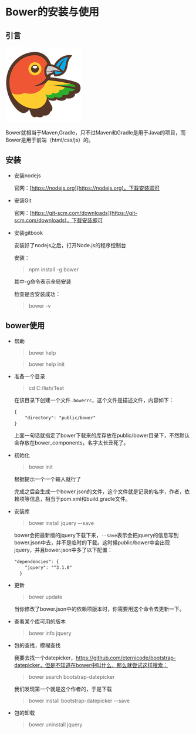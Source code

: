 Bower的安装与使用
=======

## 引言

![bower](img/bower.png)

Bower就相当于Maven,Gradle，只不过Maven和Gradle是用于Java的项目，而Bower是用于前端（html/css/js）的。



## 安装

* 安装nodejs

    官网：[https://nodejs.org](https://nodejs.org)，下载安装即可

* 安装Git

    官网：[https://git-scm.com/downloads](https://git-scm.com/downloads)，下载安装即可


* 安装gitbook

    安装好了nodejs之后，打开Node.js的程序控制台
    
    安装：
    > npm install -g bower
    
    其中-g命令表示全局安装
    
    检查是否安装成功：
    > bower -v
    

    

## bower使用

* 帮助 

    > bower help
    
    > bower help init
    


* 准备一个目录 

    > cd C:/lish/Test
    
    在该目录下创建一个文件`.bowerrc`，这个文件是描述文件，内容如下：
    
    ```
    {
        "directory": "public/bower"
    }
    ```
    上面一句话就指定了bower下载来的库存放在public/bower目录下，不然默认会存放在bower_components，名字太长丑死了。
    
    
    
* 初始化

    > bower init
    
    根据提示一个一个输入就行了
    
    完成之后会生成一个bower.json的文件，这个文件就是记录的名字，作者，依赖项等信息，相当于pom.xml和build.gradle文件。
    
* 安装库

    > bower install jquery --save
    
    bower会把最新版的jquery下载下来，`--save`表示会把jquery的信息写到bower.json中去，并不是临时的下载。这时候public/bower中会出现jquery，并且bower.json中多了以下配置：
    ```
    "dependencies": {
        "jquery": "^3.1.0"
      }
    ```
* 更新

    > bower update
    
    当你修改了bower.json中的依赖项版本时，你需要用这个命令去更新一下。
    
* 查看某个库可用的版本

    > bower info jquery
    
* 包的查找，模糊查找
    
    我要去找一个datepicker，https://github.com/eternicode/bootstrap-datepicker，但是不知道在bower中叫什么，那么就尝试这样搜索：
    
    > bower search bootstrap-datepicker
    
    我们发现第一个就是这个作者的，于是下载
    
    > bower install bootstrap-datepicker --save
    
* 包的卸载

    > bower uninstall jquery
    
    
    
    

    
    
